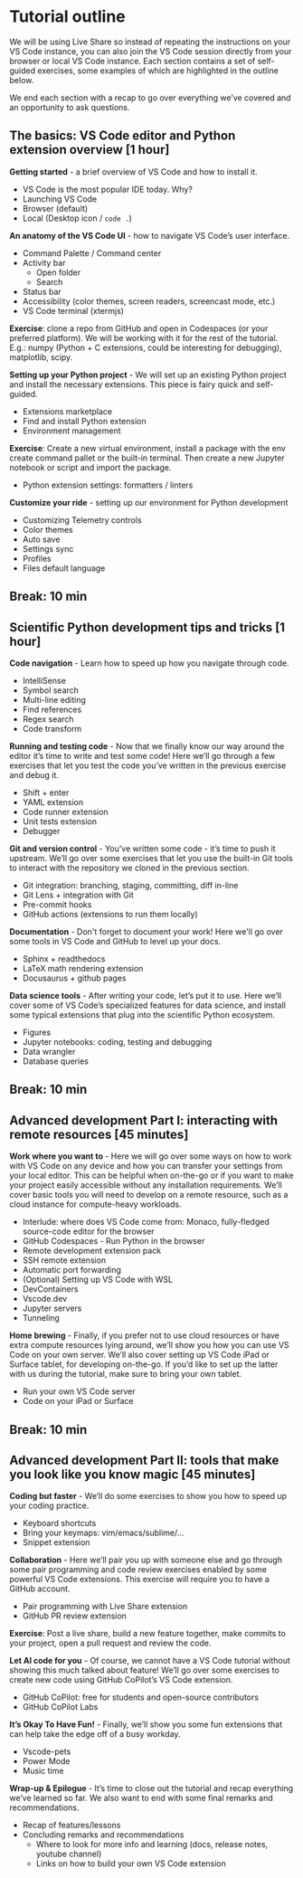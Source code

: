 # Tutorial outline

We will be using Live Share so instead of repeating the instructions on your VS Code instance, you can also join the VS Code session directly from your browser or local VS Code instance. Each section contains a set of self-guided exercises, some examples of which are highlighted in the outline below.

We end each section with a recap to go over everything we’ve covered and an opportunity to ask questions.

## The basics: VS Code editor and Python extension overview [1 hour]

**Getting started** -  a brief overview of VS Code and how to install it.

- VS Code is the most popular IDE today. Why?
- Launching VS Code
- Browser (default)
- Local (Desktop icon / `code .`)

**An anatomy of the VS Code UI** - how to navigate VS Code’s user interface.

- Command Palette / Command center
- Activity bar
  - Open folder
  - Search
- Status bar
- Accessibility (color themes, screen readers, screencast mode, etc.)
- VS Code terminal (xtermjs)

**Exercise**: clone a repo from GitHub and open in Codespaces (or your preferred platform). We will be working with it for the rest of the tutorial. E.g.: numpy (Python + C extensions, could be interesting for debugging), matplotlib, scipy.

**Setting up your Python project** - We will set up an existing Python project and install the necessary extensions. This piece is fairy quick and self-guided.

- Extensions marketplace
- Find and install Python extension
- Environment management

**Exercise**: Create a new virtual environment, install a package with the env create command pallet or the built-in terminal. Then create a new Jupyter notebook or script and import the package.

- Python extension settings: formatters / linters

**Customize your ride** - setting up our environment for Python development

- Customizing Telemetry controls
- Color themes
- Auto save
- Settings sync
- Profiles
- Files default language

## Break: 10 min

## Scientific Python development tips and tricks [1 hour]

**Code navigation** - Learn how to speed up how you navigate through code.

- IntelliSense
- Symbol search
- Multi-line editing
- Find references
- Regex search
- Code transform

**Running and testing code** - Now that we finally know our way around the editor it’s time to write and test some code! Here we’ll go through a few exercises that let you test the code you’ve written in the previous exercise and debug it.

- Shift + enter
- YAML extension
- Code runner extension
- Unit tests extension
- Debugger


**Git and version control** - You’ve written some code - it’s time to push it upstream. We’ll go over some exercises that let you use the built-in Git tools to interact with the repository we cloned in the previous section.

- Git integration: branching, staging, committing, diff in-line
- Git Lens + integration with Git
- Pre-commit hooks
- GitHub actions (extensions to run them locally)

**Documentation** - Don't forget to document your work! Here we'll go over some tools in VS Code and GitHub to level up your docs.

- Sphinx + readthedocs
- LaTeX math rendering extension
- Docusaurus + github pages

**Data science tools** - After writing your code, let’s put it to use. Here we’ll cover some of VS Code’s specialized features for data science, and install some typical extensions that plug into the scientific Python ecosystem.

- Figures
- Jupyter notebooks: coding, testing and debugging
- Data wrangler
- Database queries


## Break: 10 min


## Advanced development Part I: interacting with remote resources [45 minutes]

**Work where you want to** - Here we will go over some ways on how to work with VS Code on any device and how you can transfer your settings from your local editor. This can be helpful when on-the-go or if you want to make your project easily accessible without any installation requirements. We’ll cover basic tools you will need to develop on a remote resource, such as a cloud instance for compute-heavy workloads.

- Interlude: where does VS Code come from: Monaco, fully-fledged source-code editor for the browser
- GitHub Codespaces - Run Python in the browser
- Remote development extension pack
- SSH remote extension
- Automatic port forwarding
- (Optional) Setting up VS Code with WSL
- DevContainers
- Vscode.dev
- Jupyter servers
- Tunneling


**Home brewing** - Finally, if you prefer not to use cloud resources or have extra compute resources lying around, we’ll show you how you can use VS Code on your own server. We’ll also cover setting up VS Code iPad or Surface tablet, for developing on-the-go. If you’d like to set up the latter with us during the tutorial, make sure to bring your own tablet.

- Run your own VS Code server
- Code on your iPad or Surface


## Break: 10 min


## Advanced development Part II: tools that make you look like you know magic [45 minutes]

**Coding but faster** - We’ll do some exercises to show you how to speed up your coding practice.

- Keyboard shortcuts
- Bring your keymaps: vim/emacs/sublime/…
- Snippet extension

**Collaboration** - Here we’ll pair you up with someone else and go through some pair programming and code review exercises enabled by some powerful VS Code extensions. This exercise will require you to have a GitHub account.

- Pair programming with Live Share extension
- GitHub PR review extension

**Exercise**: Post a live share, build a new feature together, make commits to your project, open a pull request and review the code.

**Let AI code for you** - Of course, we cannot have a VS Code tutorial without showing this much talked about feature! We’ll go over some exercises to create new code using GitHub CoPilot’s VS Code extension.

- GitHub CoPilot: free for students and open-source contributors
- GitHub CoPilot Labs

**It’s Okay To Have Fun!** - Finally, we’ll show you some fun extensions that can help take the edge off of a busy workday.

- Vscode-pets
- Power Mode
- Music time

**Wrap-up & Epilogue** - It’s time to close out the tutorial and recap everything we’ve learned so far. We also want to end with some final remarks and recommendations.

- Recap of features/lessons
- Concluding remarks and recommendations
  - Where to look for more info and learning (docs, release notes, youtube channel)
  - Links on how to build your own VS Code extension
